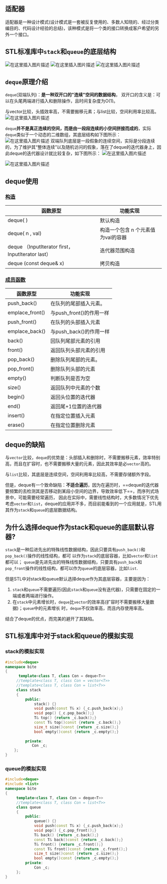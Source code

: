 ﻿## 适配器
适配器是一种设计模式(设计模式是一套被反复使用的、多数人知晓的、经过分类编目的、代码设计经验的总结)，该种模式是将一个类的接口转换成客户希望的另外一个接口。

## STL标准库中`stack`和`queue`的底层结构
![在这里插入图片描述](https://i-blog.csdnimg.cn/direct/583a7b20622c4dc9a270e5a1352847c9.png)
![在这里插入图片描述](https://i-blog.csdnimg.cn/direct/302855cb7cf94ca9a67df4c31cde3d92.png)
![在这里插入图片描述](https://i-blog.csdnimg.cn/direct/60e9661ea3fc42948c78230083ae69d0.png)
## `deque`原理介绍

`deque`(双端队列)：**是一种双开口的"连续"空间的数据结构**，
双开口的含义是：可以在头尾两端进行插入和删除操作，且时间复杂度为O(1)。

与vector比较，头插效率高，不需要搬移元素；与list比较，空间利用率比较高。
![在这里插入图片描述](https://i-blog.csdnimg.cn/direct/e69fbce238224e14bc0e649caee830d2.png)

`deque`**并不是真正连续的空间，而是由一段段连续的小空间拼接而成的**，实际`deque`类似于一个动态的二维数组，其底层结构如下图所示：
![在这里插入图片描述](https://i-blog.csdnimg.cn/direct/25a8be2a82d945e18fb6315f2a78be74.png)
双端队列底层是一段假象的连续空间，实际是分段连续的，为了维护其“整体连续”以及随机访问的假象，落在了deque的迭代器身上，因此deque的迭代器设计就比较复杂，如下图所示：
![在这里插入图片描述](https://i-blog.csdnimg.cn/direct/f8a29dca5c2d4f5eb935da3585685263.png)

![在这里插入图片描述](https://i-blog.csdnimg.cn/direct/446d289a827d4f6c8b7b5e79eb110751.png)
## deque使用
### [构造](https://legacy.cplusplus.com/reference/deque/deque/deque/)
|函数原型| 功能实现 |
|--|--|
| deque(  )| 默认构造 
| deque( n , val)| 构造一个包含 n 个元素值为val的容器
| deque （InputIterator first， InputIterator last）|迭代器范围构造
| deque (const deque& x)|拷贝构造|


### [成员函数](https://legacy.cplusplus.com/reference/deque/deque/?kw=deque)
|函数原型| 功能实现 |
|--|--|
| push_back() |  在队列的尾部插入元素。
|emplace_front()|与push_front()的作用一样
|push_front()|在队列的头部插入元素
|emplace_back()|与push_back()的作用一样 
|back()|回队列尾部元素的引用
|front()|返回队列头部元素的引用
|pop_back()|删除队列尾部的元素。
|pop_front()|删除队列头部的元素
|empty()|判断队列是否为空
|size()|返回队列中元素的个数
|begin()|返回头位置的迭代器
|end()|返回尾+1位置的迭代器
|insert()|在指定位置插入元素 
|erase()|在指定位置删除元素 





##  deque的缺陷
与`vector`比较，`deque`的优势是：头部插入和删除时，不需要搬移元素，效率特别高，而且在扩容时，也不需要搬移大量的元素，因此其效率是必`vector`高的。

与`list`比较，其底层是连续空间，空间利用率比较高，不需要存储额外字段。

但是，deque有一个致命缺陷：**不适合遍历**，因为在遍历时，==deque的迭代器要频繁的去检测其是否移动到某段小空间的边界，导致效率低下==，而序列式场景中，可能需要经常遍历，
因此在实际中，需要线性结构时，大多数情况下优先考虑`vector`和`list`，deque的应用并不多，而目前能看到的一个应用就是，STL用其作为`stack`和`queue`的底层数据结构。

## 为什么选择deque作为stack和queue的底层默认容器?
`stack`是一种后进先出的特殊线性数据结构，因此只要具有`push_back()`和`pop_back()`操作的线性结构，都可
以作为`stack`的底层容器，比如`vector`和`list`都可以；
`queue`是先进先出的特殊线性数据结构，只要具有`push_back`和`pop_front`操作的线性结构，都可以作为`queue`的底层容器，比如`list`.

但是STL中对stack和queue默认选择deque作为其底层容器，主要是因为：
1. `stack`和`queue`不需要遍历(因此`stack`和`queue`没有迭代器)，只需要在固定的一端或者两端进行操作。
2. 在`stack`中元素增长时，`deque`比`vector`的效率高(扩容时不需要搬移大量数据)；`queue`中的元素增长
时，`deque`不仅效率高，而且内存使用率高。

结合了deque的优点，而完美的避开了其缺陷。

##  STL标准库中对于stack和queue的模拟实现
### stack的模拟实现

```cpp
#include<deque>
namespace bite
{ 
	  template<class T, class Con = deque<T>>
	 //template<class T, class Con = vector<T>>
	 //template<class T, class Con = list<T>>
	 class stack
	 {
		 public:
			 stack() {}
			 void push(const T& x) {_c.push_back(x);}
			 void pop() {_c.pop_back();}
			 T& top() {return _c.back();}
			 const T& top()const {return _c.back();}
			 size_t size()const {return _c.size();}
			 bool empty()const {return _c.empty();}
		 
		 private:
		 	Con _c;
 	};
}
```
 

### queue的模拟实现

```cpp
#include<deque>
#include <list>
namespace bite
{
	 template<class T, class Con = deque<T>>
	 //template<class T, class Con = list<T>>
	 class queue
	 {
		 public:
			 queue() {}
			 void push(const T& x) {_c.push_back(x);}
			 void pop() {_c.pop_front();}
			 T& back() {return _c.back();}
			 const T& back()const {return _c.back();}
			 T& front() {return _c.front();}
			 const T& front()const {return _c.front();}
			 size_t size()const {return _c.size();}
			 bool empty()const {return _c.empty();}
		 private:
			 Con _c;
	 };
}
```

